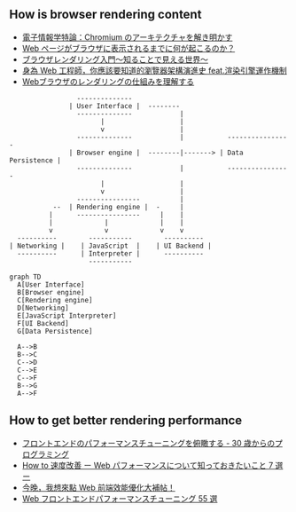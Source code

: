 ## How is browser rendering content

- [電子情報学特論：Chromium のアーキテクチャを解き明かす](https://docs.google.com/presentation/d/12wd3hLkXVny0b5LnzizmH_3xe8zJ2WY5_9JprfIkp-o/)
- [Web ページがブラウザに表示されるまでに何が起こるのか？](https://zenn.dev/ak/articles/61d25099295372)
- [ブラウザレンダリング入門〜知ることで見える世界〜](https://qiita.com/codemafia0000/items/caed57ec30d638e40728)
- [身為 Web 工程師，你應該要知道的瀏覽器架構演進史 feat.渲染引擎運作機制](https://medium.com/starbugs/%E8%BA%AB%E7%82%BA-web-%E5%B7%A5%E7%A8%8B%E5%B8%AB-%E4%BD%A0%E6%87%89%E8%A9%B2%E8%A6%81%E7%9F%A5%E9%81%93%E7%9A%84%E7%80%8F%E8%A6%BD%E5%99%A8%E6%9E%B6%E6%A7%8B%E6%BC%94%E9%80%B2%E5%8F%B2-feat-%E6%B8%B2%E6%9F%93%E5%BC%95%E6%93%8E%E9%81%8B%E4%BD%9C%E6%A9%9F%E5%88%B6-6d95d4d960ee)
- [Webブラウザのレンダリングの仕組みを理解する](https://zenn.dev/oreo2990/articles/280d39a45c203e)

```
                 --------------
               | User Interface |  --------
                 --------------            |
                       |                   |
                       v                   |
                 --------------            |           ----------------
               | Browser engine |  --------|-------> | Data Persistence |
                 --------------            |           ----------------
                       |                   |
                       v                   |
                 ----------------          |
           --  | Rendering engine |  -     |
          |      ----------------     |    |
          |             |             |    |         
          v             v             v    v
  ----------        -----------        ----------
| Networking |    | JavaScript  |    | UI Backend |
  ----------      | Interpreter |      ----------
                    -----------
```

```mermaid
graph TD
  A[User Interface]
  B[Browser engine]
  C[Rendering engine]
  D[Networking]
  E[JavaScript Interpreter]
  F[UI Backend]
  G[Data Persistence]
  
  A-->B
  B-->C
  C-->D
  C-->E
  C-->F
  B-->G
  A-->F
```

## How to get better rendering performance

- [フロントエンドのパフォーマンスチューニングを俯瞰する - 30 歳からのプログラミング](https://numb86-tech.hatenablog.com/entry/2021/05/05/224611)
- [How to 速度改善 ー Web パフォーマンスについて知っておきたいこと 7 選ー](https://qiita.com/masanarih0ri/items/1c6b856da0bd04bed995)
- [今晚，我想來點 Web 前端效能優化大補帖！](https://medium.com/starbugs/%E4%BB%8A%E6%99%9A-%E6%88%91%E6%83%B3%E4%BE%86%E9%BB%9E-web-%E5%89%8D%E7%AB%AF%E6%95%88%E8%83%BD%E5%84%AA%E5%8C%96%E5%A4%A7%E8%A3%9C%E5%B8%96-e1a5805c1ca2)
- [Web フロントエンドパフォーマンスチューニング 55 選](https://qiita.com/nuko-suke/items/50ba4e35289e98d95753)
